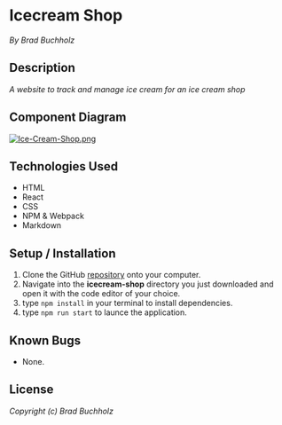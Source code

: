 # Icecream Shop
_By Brad Buchholz_
## Description

_A website to track and manage ice cream for an ice cream shop_

## Component Diagram
[![Ice-Cream-Shop.png](https://i.postimg.cc/9F79rxXB/Ice-Cream-Shop.png)](https://postimg.cc/KRmjWDMK)
## Technologies Used 
* HTML
* React
* CSS
* NPM & Webpack
* Markdown   

## Setup / Installation 

1. Clone the GitHub [repository](https://github.com/Bradbuchholz/icecream-shop.git) onto your computer.
2. Navigate into the **icecream-shop** directory you just downloaded and open it with the code editor of your choice.
3. type ``npm install`` in your terminal to install dependencies.
4. type ``npm run start`` to launce the application. 
## Known Bugs 
* None. 
## License
_Copyright (c) Brad Buchholz_